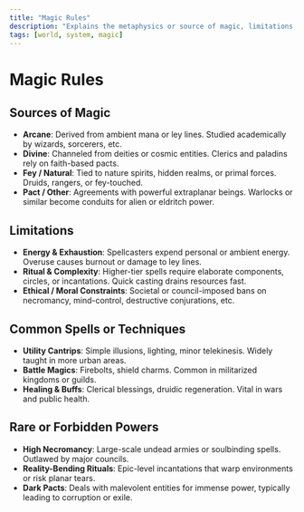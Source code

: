 ```yaml
---
title: "Magic Rules"
description: "Explains the metaphysics or source of magic, limitations, and special lore."
tags: [world, system, magic]
---
```


# Magic Rules

## Sources of Magic
- **Arcane**: Derived from ambient mana or ley lines. Studied academically by wizards, sorcerers, etc.
- **Divine**: Channeled from deities or cosmic entities. Clerics and paladins rely on faith-based pacts.
- **Fey / Natural**: Tied to nature spirits, hidden realms, or primal forces. Druids, rangers, or fey-touched.
- **Pact / Other**: Agreements with powerful extraplanar beings. Warlocks or similar become conduits for alien or eldritch power.

## Limitations
- **Energy & Exhaustion**: Spellcasters expend personal or ambient energy. Overuse causes burnout or damage to ley lines.
- **Ritual & Complexity**: Higher-tier spells require elaborate components, circles, or incantations. Quick casting drains resources fast.
- **Ethical / Moral Constraints**: Societal or council-imposed bans on necromancy, mind-control, destructive conjurations, etc.

## Common Spells or Techniques
- **Utility Cantrips**: Simple illusions, lighting, minor telekinesis. Widely taught in more urban areas.
- **Battle Magics**: Firebolts, shield charms. Common in militarized kingdoms or guilds.
- **Healing & Buffs**: Clerical blessings, druidic regeneration. Vital in wars and public health.

## Rare or Forbidden Powers
- **High Necromancy**: Large-scale undead armies or soulbinding spells. Outlawed by major councils.
- **Reality-Bending Rituals**: Epic-level incantations that warp environments or risk planar tears.
- **Dark Pacts**: Deals with malevolent entities for immense power, typically leading to corruption or exile.

